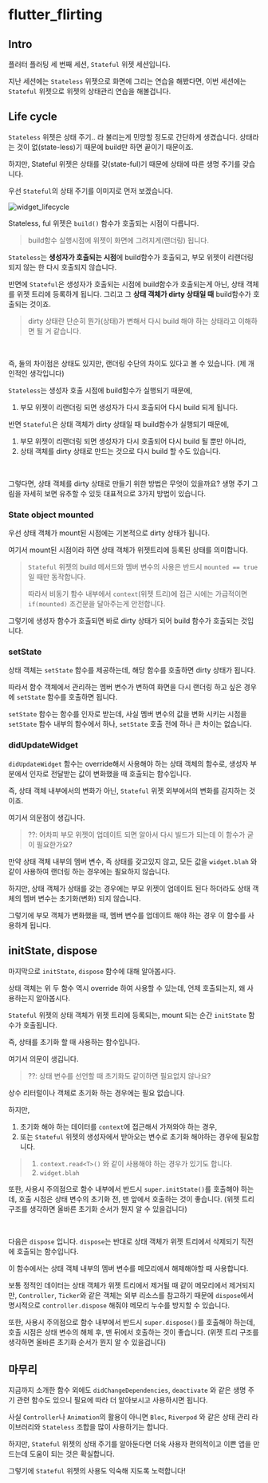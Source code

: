 # flutter_flirting

## Intro

플러터 플러팅 세 번째 세션, `Stateful` 위젯 세션입니다.

지난 세션에는 `Stateless` 위젯으로 화면에 그리는 연습을 해봤다면,
이번 세션에는 `Stateful` 위젯으로 위젯의 상태관리 연습을 해볼겁니다.

## Life cycle

`Stateless` 위젯은 상태 주기.. 라 불리는게 민망할 정도로 간단하게 생겼습니다.
상태라는 것이 없(state-less)기 때문에 build만 하면 끝이기 때문이죠.

하지만, Stateful 위젯은 상태를 갖(state-ful)기 때문에 상태에 따른 생명 주기를 갖습니다.

우선 `Stateful`의 상태 주기를 이미지로 먼저 보겠습니다.

![widget_lifecycle](https://file.notion.so/f/f/bf4a1713-7abc-4e17-a00e-9740da585aa1/a74e9250-76b0-4c83-916c-b46477c7263d/widget_lifecycle.png?id=2e5581a3-5809-447c-9218-4faacf535258&table=block&spaceId=bf4a1713-7abc-4e17-a00e-9740da585aa1&expirationTimestamp=1710518400000&signature=ov3xgCqAq10q5Q6oUlWBKZaHPdupn9pxIF8VzJOfmL8&downloadName=widget_lifecycle.png)

Stateless, ful 위젯은 `build()` 함수가 호출되는 시점이 다릅니다.

> build함수 실행시점에 위젯이 화면에 그려지게(랜더링) 됩니다.

`Stateless`는 **생성자가 호출되는 시점**에 build함수가 호출되고,
부모 위젯이 리랜더링 되지 않는 한 다시 호출되지 않습니다.

반면에 `Stateful`은 생성자가 호출되는 시점에 build함수가 호출되는게 아닌, 상태 객체를 위젯 트리에 등록하게 됩니다.
그리고 그 **상태 객체가 dirty 상태일 때** build함수가 호출되는 것이죠.

> dirty 상태란 단순히 뭔가(상태)가 변해서 다시 build 해야 하는 상태라고 이해하면 될 거 같습니다.

<br />

즉, 둘의 차이점은 상태도 있지만, 랜더링 수단의 차이도 있다고 볼 수 있습니다. (제 개인적인 생각입니다)

`Stateless`는 생성자 호출 시점에 build함수가 실행되기 때문에,

1. 부모 위젯이 리랜더링 되면 생성자가 다시 호출되어 다시 build 되게 됩니다.

반면 `Stateful`은 상태 객체가 dirty 상태일 때 build함수가 실행되기 때문에,

1. 부모 위젯이 리랜더링 되면 생성자가 다시 호출되어 다시 build 될 뿐만 아니라,
2. 상태 객체를 dirty 상태로 만드는 것으로 다시 build 할 수도 있습니다.

<br />

그렇다면, 상태 객체를 dirty 상태로 만들기 위한 방법은 무엇이 있을까요?
생명 주기 그림을 자세히 보면 유추할 수 있듯 대표적으로 3가지 방법이 있습니다.

### State object mounted

우선 상태 객체가 mount된 시점에는 기본적으로 dirty 상태가 됩니다.

여기서 mount된 시점이라 하면 상태 객체가 위젯트리에 등록된 상태를 의미합니다.

> `Stateful` 위젯의 build 메서드와 멤버 변수의 사용은 반드시 `mounted == true` 일 때만 동작합니다.
>
> 따라서 비동기 함수 내부에서 `context`(위젯 트리)에 접근 시에는 가급적이면 `if(mounted)` 조건문을 달아주는게 안전합니다.

그렇기에 생성자 함수가 호출되면 바로 dirty 상태가 되어 build 함수가 호출되는 것입니다.

### setState

상태 객체는 `setState` 함수를 제공하는데, 해당 함수를 호출하면 dirty 상태가 됩니다.

따라서 함수 객체에서 관리하는 멤버 변수가 변하여 화면을 다시 랜더링 하고 싶은 경우에 `setState` 함수를 호출하면 됩니다.

`setState` 함수는 함수를 인자로 받는데, 사실 멤버 변수의 값을 변화 시키는 시점을 `setState` 함수 내부의 함수에서 하나, `setState` 호출 전에 하나 큰 차이는 없습니다.

### didUpdateWidget

`didUpdateWidget` 함수는 override해서 사용해야 하는 상태 객체의 함수로, 생성자 부분에서 인자로 전달받는 값이 변화했을 때 호출되는 함수입니다.

즉, 상태 객체 내부에서의 변화가 아닌, `Stateful` 위젯 외부에서의 변화를 감지하는 것이죠.

여기서 의문점이 생깁니다.

> ??: 어차피 부모 위젯이 업데이트 되면 알아서 다시 빌드가 되는데 이 함수가 굳이 필요한가요?

만약 상태 객체 내부의 멤버 변수, 즉 상태를 갖고있지 않고, 모든 값을 `widget.blah` 와 같이 사용하여 랜더링 하는 경우에는 필요하지 않습니다.

하지만, 상태 객체가 상태를 갖는 경우에는 부모 위젯이 업데이트 된다 하더라도 상태 객체의 멤버 변수는 초기화(변화) 되지 않습니다.

그렇기에 부모 객체가 변화했을 때, 멤버 변수를 업데이트 해야 하는 경우 이 함수를 사용하게 됩니다.

## initState, dispose

마지막으로 `initState`, `dispose` 함수에 대해 알아봅시다.

상태 객체는 위 두 함수 역시 override 하여 사용할 수 있는데, 언제 호출되는지, 왜 사용하는지 알아봅시다.

`Stateful` 위젯의 상태 객체가 위젯 트리에 등록되는, mount 되는 순간 `initState` 함수가 호출됩니다.

즉, 상태를 초기화 할 때 사용하는 함수입니다.

여기서 의문이 생깁니다.

> ??: 상태 변수를 선언할 때 초기화도 같이하면 필요없지 않나요?

상수 리터럴이나 객체로 초기화 하는 경우에는 필요 없습니다.

하지만,

1. 초기화 해야 하는 데이터를 `context`에 접근해서 가져와야 하는 경우,
2. 또는 `Stateful` 위젯의 생성자에서 받아오는 변수로 초기화
   해야하는 경우에 필요합니다.

> 1. `context.read<T>()` 와 같이 사용해야 하는 경우가 있기도 합니다.
> 2. `widget.blah`

또한, 사용시 주의점으로 함수 내부에서 반드시 `super.initState()`를 호출해야 하는데, 호출 시점은 상태 변수의 초기화 전, 맨 앞에서 호출하는 것이 좋습니다.
(위젯 트리 구조를 생각하면 올바른 초기화 순서가 뭔지 알 수 있을겁니다)

<br />

다음은 `dispose` 입니다.
`dispose`는 반대로 상태 객체가 위젯 트리에서 삭제되기 직전에 호출되는 함수입니다.

이 함수에서는 상태 객체 내부의 멤버 변수를 메모리에서 해제해야할 때 사용합니다.

보통 정적인 데이터는 상태 객체가 위젯 트리에서 제거될 때 같이 메모리에서 제거되지만,
`Controller`, `Ticker`와 같은 객체는 외부 리소스를 참고하기 때문에 `dispose`에서 명시적으로 `controller.dispose` 해줘야 메모리 누수를 방지할 수 있습니다.

또한, 사용시 주의점으로 함수 내부에서 반드시 `super.dispose()`를 호출해야 하는데, 호출 시점은 상태 변수의 해체 후, 맨 뒤에서 호출하는 것이 좋습니다.
(위젯 트리 구조를 생각하면 올바른 초기화 순서가 뭔지 알 수 있을겁니다)

## 마무리

지금까지 소개한 함수 외에도 `didChangeDependencies`, `deactivate` 와 같은 생명 주기 관련 함수도 있으니 필요에 따라 더 알아보시고 사용하시면 됩니다.

사실 `Controller`나 `Animation`의 활용이 아니면 `Bloc`, `Riverpod` 와 같은 상태 관리 라이브러리와 `Stateless` 조합을 많이 사용하기는 합니다.

하지만, `Stateful` 위젯의 상태 주기를 알아둔다면 더욱 사용자 편의적이고 이쁜 앱을 만드는데 도움이 되는 것은 확실합니다.

그렇기에 `Stateful` 위젯의 사용도 익숙해 지도록 노력합니다!
